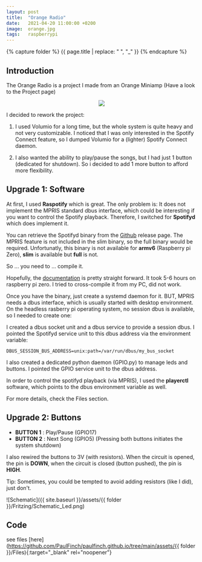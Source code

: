 ```yaml
---
layout: post
title:  "Orange Radio"
date:   2021-04-20 11:00:00 +0200
image:  orange.jpg
tags:   raspberrypi 
---
```

{% capture folder %}
{{ page.title | replace: " ", "_" }}
{% endcapture %}

## Introduction ##
The Orange Radio is a project I made from an Orange Miniamp (Have a look to the Project page)

[<p align='center'><img src='https://img.youtube.com/vi/rGPyn7Ue5Fc/0.jpg'></p>](https://www.youtube.com/watch?v=rGPyn7Ue5Fc)

I decided to rework the project:
1. I used Volumio for a long time, but the whole system is quite heavy and not very customizable.
I noticed that I was only interested in the Spotify Connect feature, so I dumped Volumio for a (lighter) Spotify Connect daemon.

1. I also wanted the ability to play/pause the songs, but I had just 1 button (dedicated for shutdown).
So i decided to add 1 more button to afford more flexibility.

## Upgrade 1: Software ##
At first, I used **Raspotify** which is great. The only problem is: It does not implement the MPRIS standard dbus interface, which could be interesting if you want to control the Spotify playback.
Therefore, I switched for **Spotifyd** which does implement it.

You can retrieve the Spotifyd binary from the [Github](https://github.com/Spotifyd/spotifyd/releases) release page.
The MPRIS feature is not included in the slim binary, so the full binary would be required. 
Unfortunatly, this binary is not available for **armv6** (Raspberry pi Zero), **slim** is available but **full** is not. 

So ... you need to ... compile it.

Hopefully, the [documentation](https://github.com/Spotifyd/spotifyd#compiling-from-source) is pretty straight forward.
It took 5-6 hours on raspberry pi zero. I tried to cross-compile it from my PC, did not work.

Once you have the binary, just create a systemd daemon for it.
BUT, MPRIS needs a dbus interface, which is usually started with desktop environment.
On the headless rasberry pi operating system, no session dbus is available, so I needed to create one:

I created a dbus socket unit and a dbus service to provide a session dbus.
I pointed the Spotifyd service unit to this dbus address via the environment variable:
```
DBUS_SESSION_BUS_ADDRESS=unix:path=/var/run/dbus/my_bus_socket
```

I also created a dedicated python daemon (GPIO.py) to manage leds and buttons.
I pointed the GPIO service unit to the dbus address. 

In order to control the spotifyd playback (via MPRIS), I used the **playerctl** software, which points to the dbus environment variable as well.

For more details, check the Files section.

## Upgrade 2: Buttons ##
* __BUTTON 1__ : Play/Pause (GPIO17)
* __BUTTON 2__ : Next Song (GPIO5) (Pressing both buttons initiates the system shutdown)

I also rewired the buttons to 3V (with resistors). When the circuit is opened, the pin is **DOWN**, when the circuit is closed (button pushed), the pin is **HIGH**.

Tip: Sometimes, you could be tempted to avoid adding resistors (like I did), just don't. 

![Schematic]({{ site.baseurl }}/assets/{{ folder }}/Fritzing/Schematic_Led.png)

## Code ##
see files [here](https://github.com/PaulFinch/paulfinch.github.io/tree/main/assets/{{ folder }}/Files){:target="_blank" rel="noopener"}